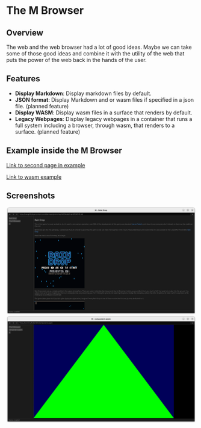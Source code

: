 # The M Browser

## Overview

The web and the web browser had a lot of good ideas. Maybe we can take some of those good ideas
and combine it with the utility of the web that puts the power of the web back in the hands of the user.

## Features

- **Display Markdown**: Display markdown files by default.
- **JSON format**: Display Markdown and or wasm files if specified in a json file. (planned
  feature)
- **Display WASM**: Display wasm files in a surface that renders by default.
- **Legacy Webpages**: Display legacy webpages in a container that runs a full system including a
  browser, through wasm, that renders to a surface. (planned feature)

## Example inside the M Browser

[Link to second page in example](https://raw.githubusercontent.com/abemassry/m-browser/refs/heads/main/pages/SECOND_PAGE.md)

[Link to wasm example](https://wsnd.io/ExZz2nOm/component.wasm)

## Screenshots
![screenshot of M Browser displaying markdown](./pages/screenshot_20251020.png)
![screenshot of M Browser displaying wasm](./pages/screenshot_wasm_20251020.png)
